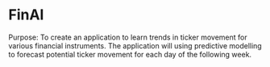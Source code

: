 # FinAI

Purpose: To create an application to learn trends in ticker movement for various financial instruments. The application will using predictive modelling to forecast potential ticker movement for each day of the following week. 
